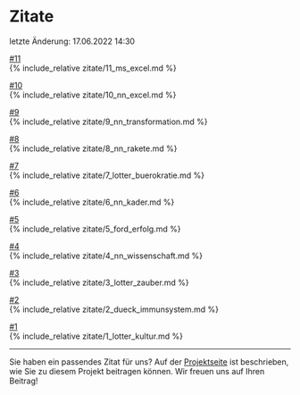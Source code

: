 # Zitate 

letzte Änderung: 17.06.2022 14:30

[#11](zitate/11_ms_excel.md)   
{% include_relative zitate/11_ms_excel.md %}

[#10](zitate/10_nn_excel.md)   
{% include_relative zitate/10_nn_excel.md %}

[#9](zitate/9_nn_transformation.md)   
{% include_relative zitate/9_nn_transformation.md %}

[#8](zitate/8_nn_rakete.md)   
{% include_relative zitate/8_nn_rakete.md %}

[#7](zitate/7_lotter_buerokratie.md)   
{% include_relative zitate/7_lotter_buerokratie.md %}

[#6](zitate/6_nn_kader.md)   
{% include_relative zitate/6_nn_kader.md %}

[#5](zitate/5_ford_erfolg.md)   
{% include_relative zitate/5_ford_erfolg.md %}

[#4](zitate/4_nn_wissenschaft.md)   
{% include_relative zitate/4_nn_wissenschaft.md %}

[#3](zitate/3_lotter_zauber.md)   
{% include_relative zitate/3_lotter_zauber.md %}

[#2](zitate/2_dueck_immunsystem.md)   
{% include_relative zitate/2_dueck_immunsystem.md %}

[#1](zitate/1_lotter_kultur.md)   
{% include_relative zitate/1_lotter_kultur.md %}


---

Sie haben ein passendes Zitat für uns? Auf der [Projektseite](https://sapstammtisch.github.io/gusbad) ist beschrieben, wie Sie zu diesem Projekt beitragen können. Wir freuen uns auf Ihren Beitrag!  
